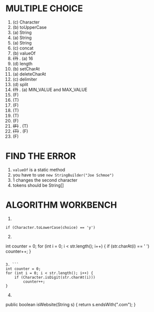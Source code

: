 # MULTIPLE CHOICE
1. (c) Character 
2. (b) toUpperCase
3. (a) String
4. (a) String
5. (a) String
6. (c) concat
7. (b) valueOf
8. ~~(?)~~ 
 . (a) 16 
9. (d) length 
10. (b) setCharAt 
11. (a) deleteCharAt 
12. (c) delimiter 
13. (d) split 
14. ~~(?)~~ 
  . (a) MIN_VALUE and MAX_VALUE 
15. (F) 
16. (T) 
17. (F) 
18. (T) 
19. (T) 
20. (F) 
21. ~~(F)~~ 
  . (T) 
22. ~~(T)~~ 
  . (F) 
23. (F)

# FIND THE ERROR
1. `valueOf` is a static method
2. you have to use `new StringBuilder("Joe Schmoe")`
3. 1 changes the second character
4. tokens should be String[]

# ALGORITHM WORKBENCH
1.
`if (Character.toLowerCase(choice) == 'y')`

2. ```
int counter = 0;
for (int i = 0; i < str.length(); i++) {
	if (str.charAt(i) == ' ')
		counter++;
}
```

3. ```
int counter = 0;
for (int i = 0; i < str.length(); i++) {
	if (Character.isDigit(str.charAt(i)))
		counter++;
}
```

4. ```
public boolean isWebsite(String s) {
	return s.endsWith(".com");
}
```